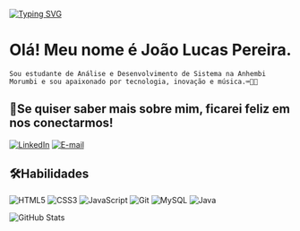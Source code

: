 [![Typing SVG](https://readme-typing-svg.demolab.com?font=Press+Start+2P&size=24&pause=1000&color=3C76B1&center=falso&vCenter=falso&repeat=verdadeiro&random=falso&width=435&lines=Hello+World)](https://git.io/typing-svg)

# Olá! Meu nome é João Lucas Pereira.

```
Sou estudante de Análise e Desenvolvimento de Sistema na Anhembi Morumbi e sou apaixonado por tecnologia, inovação e música.⌨️👨‍💻

```
## 🤳Se quiser saber mais sobre mim, ficarei feliz em nos conectarmos!

[![LinkedIn](https://img.shields.io/badge/LinkedIn-FF?style=for-the-badge&logo=linkedin&logoColor=#00ffff)](https://www.linkedin.com/in/jo%C3%A3o-lucas-46b2711b1/)
[![E-mail](https://img.shields.io/badge/-Email-FF?style=for-the-badge&logo=microsoft-outlook&logoColor=0)](mailto:jpramalho07@outlook.com)

## 🛠️Habilidades

![HTML5](https://img.shields.io/badge/HTML5-E34F26?style=for-the-badge&logo=html5&logoColor=white) ![CSS3](https://img.shields.io/badge/CSS3-1572B6?style=for-the-badge&logo=css3&logoColor=white) ![JavaScript](https://img.shields.io/badge/JavaScript-F7DF1E?style=for-the-badge&logo=javascript&logoColor=black) ![Git](https://img.shields.io/badge/GIT-E44C30?style=for-the-badge&logo=git&logoColor=white) ![MySQL](https://img.shields.io/badge/MySQL-00000F?style=for-the-badge&logo=mysql&logoColor=white)
![Java](https://img.shields.io/badge/java-%23ED8B00.svg?style=for-the-badge&logo=openjdk&logoColor=white)

![GitHub Stats](https://github-readme-stats.vercel.app/api?username=Pereiraa7&theme=transparent&bg_00D800&=120&section=headershow_icons=true&icon_color=30A3DC&title_color=00D800&text_color=FFF) 



